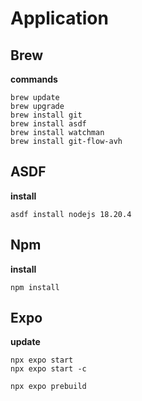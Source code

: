 # Application

## Brew

**commands**

    brew update
    brew upgrade
    brew install git
    brew install asdf
    brew install watchman
    brew install git-flow-avh

## ASDF

**install**

    asdf install nodejs 18.20.4

## Npm

**install**

    npm install

## Expo

**update**

    npx expo start
    npx expo start -c

    npx expo prebuild
